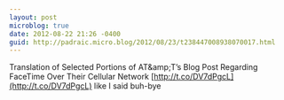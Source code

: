 ```yaml
---
layout: post
microblog: true
date: 2012-08-22 21:26 -0400
guid: http://padraic.micro.blog/2012/08/23/t238447008938070017.html
---
```

Translation of Selected Portions of AT&amp;amp;T’s Blog Post Regarding FaceTime Over Their Cellular Network [http://t.co/DV7dPgcL](http://t.co/DV7dPgcL) like I said buh-bye
